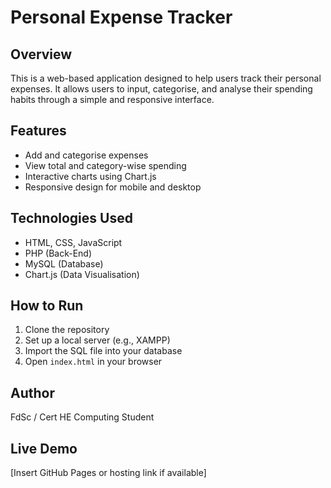 # Personal Expense Tracker

## Overview
This is a web-based application designed to help users track their personal expenses. It allows users to input, categorise, and analyse their spending habits through a simple and responsive interface.

## Features
- Add and categorise expenses
- View total and category-wise spending
- Interactive charts using Chart.js
- Responsive design for mobile and desktop

## Technologies Used
- HTML, CSS, JavaScript
- PHP (Back-End)
- MySQL (Database)
- Chart.js (Data Visualisation)

## How to Run
1. Clone the repository
2. Set up a local server (e.g., XAMPP)
3. Import the SQL file into your database
4. Open `index.html` in your browser

## Author
FdSc / Cert HE Computing Student

## Live Demo
[Insert GitHub Pages or hosting link if available]
